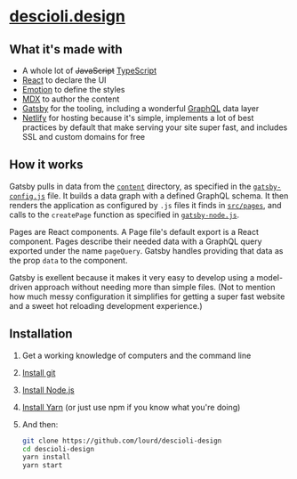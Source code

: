 # [descioli.design](https://descioli.design)

## What it's made with

* A whole lot of ~~JavaScript~~ [TypeScript](https://www.typescriptlang.org/)
* [React](https://github.com/facebook/react) to declare the UI
* [Emotion](https://github.com/emotion-js/emotion) to define the styles
* [MDX](https://github.com/mdx-js/mdx) to author the content
* [Gatsby](https://github.com/gatsbyjs/gatsby) for the tooling, including a wonderful [GraphQL](http://graphql.org/) data layer
* [Netlify](https://www.netlify.com/) for hosting because it's simple, implements a lot of best practices by default that make serving your site super fast, and includes SSL and custom domains for free

## How it works

Gatsby pulls in data from the [`content`](./content) directory, as specified in the [`gatsby-config.js`](./gatsby-config.js) file. It builds a data graph with a defined GraphQL schema. It then renders the application as configured by `.js` files it finds in [`src/pages`](./src/pages), and calls to the `createPage` function as specified in [`gatsby-node.js`](./gatsby-node.js).

Pages are React components. A Page file's default export is a React component. Pages describe their needed data with a GraphQL query exported under the name `pageQuery`. Gatsby handles providing that data as the prop `data` to the component.

Gatsby is exellent because it makes it very easy to develop using a model-driven approach without needing more than simple files. (Not to mention how much messy configuration it simplifies for getting a super fast website and a sweet hot reloading development experience.)

## Installation

1. Get a working knowledge of computers and the command line
1. [Install git](https://git-scm.com/book/en/v2/Getting-Started-Installing-Git)
1. [Install Node.js](https://nodejs.org/en/download/)
1. [Install Yarn](https://yarnpkg.com/en/docs/install) (or just use npm if you know what you're doing)
1. And then:

   ```sh
   git clone https://github.com/lourd/descioli-design
   cd descioli-design
   yarn install
   yarn start
   ```
